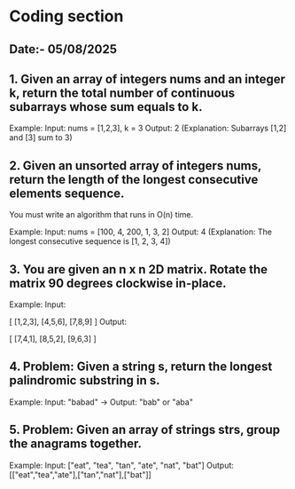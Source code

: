 
 
# Coding section
## Date:- 05/08/2025

## 1. Given an array of integers nums and an integer k, return the total number of continuous subarrays whose sum equals to k.

Example:
Input: nums = [1,2,3], k = 3
Output: 2
(Explanation: Subarrays [1,2] and [3] sum to 3)

## 2. Given an unsorted array of integers nums, return the length of the longest consecutive elements sequence.
You must write an algorithm that runs in O(n) time.

Example:
Input: nums = [100, 4, 200, 1, 3, 2]
Output: 4
(Explanation: The longest consecutive sequence is [1, 2, 3, 4])

## 3. You are given an n x n 2D matrix. Rotate the matrix 90 degrees clockwise in-place.

Example:
Input:

 
[ [1,2,3], [4,5,6], [7,8,9] ]
Output:

 
[ [7,4,1], [8,5,2], [9,6,3] ]

## 4. Problem: Given a string s, return the longest palindromic substring in s.
 

Example:
Input: "babad" → Output: "bab" or "aba"

## 5. Problem: Given an array of strings strs, group the anagrams together.

Example:
Input: ["eat", "tea", "tan", "ate", "nat", "bat"]
Output: [["eat","tea","ate"],["tan","nat"],["bat"]]

